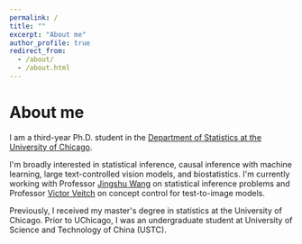 ```yaml
---
permalink: /
title: ""
excerpt: "About me"
author_profile: true
redirect_from: 
  - /about/
  - /about.html
---
```


About me
====
I am a third-year Ph.D. student in the [Department of Statistics at the University of Chicago](https://stat.uchicago.edu/).

I'm broadly interested in statistical inference, causal inference with machine learning, large text-controlled vision models, and biostatistics. I'm currently working with Professor [Jingshu Wang](https://jingshuw.org/) on statistical inference problems and Professor [Victor Veitch](http://victorveitch.com/) on concept control for test-to-image models.
 
Previously, I received my master's degree in statistics at the University of Chicago. Prior to UChicago, I was an undergraduate student at University of Science and Technology of China (USTC).

